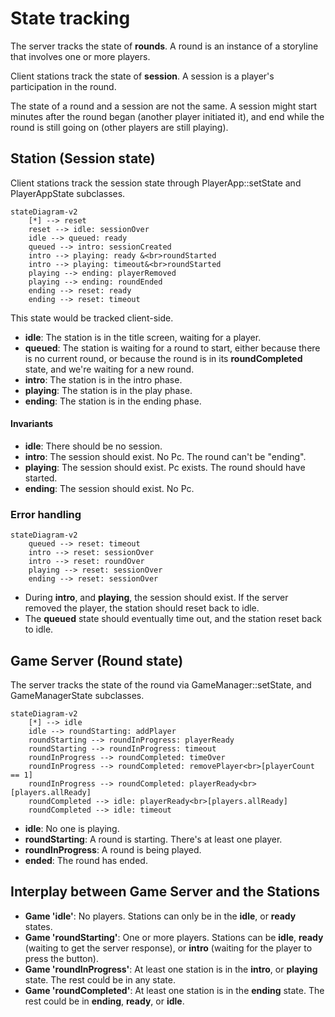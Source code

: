 # State tracking

The server tracks the state of **rounds**. A round is an instance of a storyline that involves one 
or more players.

Client stations track the state of **session**. A session is a player's participation in the round.

The state of a round and a session are not the same. A session might start minutes after the round began 
(another player initiated it), and end while the round is still going on (other players are still 
playing). 

## Station (Session state)

Client stations track the session state through PlayerApp::setState and PlayerAppState subclasses.

```mermaid
stateDiagram-v2
    [*] --> reset
    reset --> idle: sessionOver
    idle --> queued: ready
    queued --> intro: sessionCreated
    intro --> playing: ready &<br>roundStarted
    intro --> playing: timeout&<br>roundStarted
    playing --> ending: playerRemoved
    playing --> ending: roundEnded
    ending --> reset: ready
    ending --> reset: timeout
```
This state would be tracked client-side.

- **idle**: The station is in the title screen, waiting for a player.
- **queued**: The station is waiting for a round to start, either because there is no current round,
  or because the round is in its **roundCompleted** state, and we're waiting for a new round. 
- **intro**: The station is in the intro phase.
- **playing**: The station is in the play phase.
- **ending**: The station is in the ending phase.

#### Invariants

- **idle**: There should be no session.
- **intro**: The session should exist. No Pc. The round can't be "ending".
- **playing**: The session should exist. Pc exists. The round should have started.
- **ending**: The session should exist. No Pc.

### Error handling

```mermaid
stateDiagram-v2
    queued --> reset: timeout
    intro --> reset: sessionOver
    intro --> reset: roundOver
    playing --> reset: sessionOver
    ending --> reset: sessionOver
```

- During **intro**, and **playing**, the session should exist. If the server
    removed the player, the station should reset back to idle.
- The **queued** state should eventually time out, and the station reset back to idle. 

## Game Server (Round state)

The server tracks the state of the round via GameManager::setState, and GameManagerState subclasses.

```mermaid
stateDiagram-v2
    [*] --> idle
    idle --> roundStarting: addPlayer
    roundStarting --> roundInProgress: playerReady
    roundStarting --> roundInProgress: timeout
    roundInProgress --> roundCompleted: timeOver
    roundInProgress --> roundCompleted: removePlayer<br>[playerCount == 1]
    roundInProgress --> roundCompleted: playerReady<br>[players.allReady]
    roundCompleted --> idle: playerReady<br>[players.allReady]
    roundCompleted --> idle: timeout
```

- **idle**: No one is playing.
- **roundStarting**: A round is starting. There's at least one player.
- **roundInProgress**: A round is being played.
- **ended**: The round has ended.

## Interplay between Game Server and the Stations

- **Game 'idle'**: No players. Stations can only be in the **idle**, or **ready** states.
- **Game 'roundStarting'**: One or more players. Stations can be **idle**, **ready** (waiting to get 
   the server response), or **intro** (waiting for the player to press the button).
- **Game 'roundInProgress'**: At least one station is in the **intro**, or **playing** state. The rest could be in any state.
- **Game 'roundCompleted'**: At least one station is in the **ending** state. The rest could be in 
  **ending**, **ready**, or **idle**.

